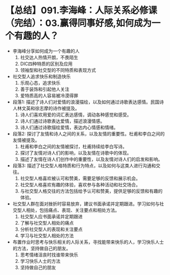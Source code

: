 # 【总结】091.李海峰：人际关系必修课（完结）：03.赢得同事好感,如何成为一个有趣的人？

-   李海峰分享如何成为一个有趣的人
    1.  社交达人热情开朗，不畏陌生
    2.  DIC四种特质的区别及应用
    3.  领袖型和社交型的不同特质和表现方式
-   社交型人追求快乐和制造快乐
    1.  乐观心态，追求快乐
    2.  善于装饰和引起他人关注
    3.  爱特质高的人容易被冷漠得罪
-   段落1: 描述了诗人们对爱情的浪漫描绘，以及如何通过诗歌表达感情。民国诗人林文英和徐志摩的诗作被提及。
    1.  诗人们喜欢用爱的词汇表达感情，调动各种感觉和感受。
    2.  诗人们通过诗歌表达爱情，描述浪漫情感。
    3.  诗人们通过诗歌描绘爱情，表达内心情感和情绪。
-   段落2: 探讨了友情和诗人之间的关系，以及友情的重要性。杜甫和李白之间的友情被提及。
    1.  杜甫和李白之间的友情被探讨，杜甫持续给李白写诗。
    2.  探讨了友情对诗人们的影响，以及友情在诗歌中的体现。
    3.  描述了友情在诗人们创作中的重要性，以及友情对诗人们的启发和影响。
-   段落3: 描述了社交型人格特质和行为特点，以及如何与这类人进行沟通和交往。
    1.  社交型人格喜欢被认可和赞美，需要足够的反馈和展示机会。
    2.  社交型人格喜欢有趣的体验，喜欢参与各种活动和社交场合。
    3.  与社交型人格交往的方法包括给予认可和赞美，提供足够的反馈和有趣的体验。
-   社交型人群在面对挫折时容易放弃，建议书面承诺并定期跟进。学习如何与社交型人相处，包括痛点、表现、关注要点和相处方法。
    1.  社交型人应书面承诺并定期跟进
    2.  了解与社交型人相处的痛点
    3.  分析社交型人的表现和关注要点
    4.  学习与社交型人相处的方法
-   布置作业时思考与快乐相关的人际关系，寻找能带来快乐的人，学习快乐人士的方法，坚持做自己的朋友。
    1.  思考情绪沮丧时找谁带来快乐
    2.  学习快乐人士的方法
    3.  坚持做自己的朋友